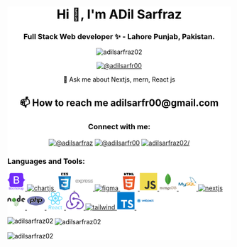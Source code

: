 <div style="background-color: white;color: black;">
    <h1 align="center">Hi 👋, I'm ADil Sarfraz</h1>
    <h3 align="center">Full Stack Web developer ✨ - Lahore Punjab, Pakistan.</h3>
    <p align="center"> 
    <img src="https://komarev.com/ghpvc/?username=adilsarfraz02&label=Profile%20views&color=0e75b6&style=flat"
            alt="adilsarfraz02" title="ADil Sarfraz" /> </p>
    <p align="center"> <a href="https://twitter.com/@adilsarfr00" target="blank"><img
                src="https://img.shields.io/twitter/follow/@adilsarfr00?logo=twitter&style=for-the-badge"
                alt="@adilsarfr00" /></a>
    <p align="center">💬 Ask me about Nextjs, mern, React js</p>
    <h2 align="center">📫 How to reach me adilsarfr00@gmail.com</h2>
</p>
    <h3 align="center">Connect with me:</h3>
    <p align="center">
        <a href="https://twitter.com/@adilsarfraz02" target="blank"><img align="center"
                src="https://raw.githubusercontent.com/rahuldkjain/github-profile-readme-generator/master/src/images/icons/Social/twitter.svg"
                alt="@adilsarfraz" height="30" width="40" /></a>
        <a href="https://www.facebook.com/adilsarfraz02" target="blank"><img align="center"
                src="https://raw.githubusercontent.com/rahuldkjain/github-profile-readme-generator/master/src/images/icons/Social/facebook.svg"
                alt="@adilsarfr00" height="30" width="40" /></a>
        <a href="https://linkedin.com/in/adilsarfraz02/" target="blank"><img align="center"
                src="https://raw.githubusercontent.com/rahuldkjain/github-profile-readme-generator/master/src/images/icons/Social/linked-in-alt.svg"
                alt="adilsarfraz02/" height="30" width="40" /></a>
    </p>
    <h3 align="left">Languages and Tools:</h3>
    <p align="left"> <a href="https://getbootstrap.com" target="_blank" rel="noreferrer"> <img
                src="https://raw.githubusercontent.com/devicons/devicon/master/icons/bootstrap/bootstrap-plain-wordmark.svg"
                alt="bootstrap" width="40" height="40" /> </a> <a href="https://www.chartjs.org" target="_blank"
            rel="noreferrer"> <img src="https://www.chartjs.org/media/logo-title.svg" alt="chartjs" width="40"
                height="40" /> </a> <a href="https://www.w3schools.com/css/" target="_blank" rel="noreferrer"> <img
                src="https://raw.githubusercontent.com/devicons/devicon/master/icons/css3/css3-original-wordmark.svg"
                alt="css3" width="40" height="40" /> </a> <a href="https://expressjs.com" target="_blank"
            rel="noreferrer"> <img
                src="https://raw.githubusercontent.com/devicons/devicon/master/icons/express/express-original-wordmark.svg"
                alt="express" width="40" height="40" /> </a> <a href="https://www.figma.com/" target="_blank"
            rel="noreferrer"> <img src="https://www.vectorlogo.zone/logos/figma/figma-icon.svg" alt="figma" width="40"
                height="40" /> </a> <a href="https://www.w3.org/html/" target="_blank" rel="noreferrer"> <img
                src="https://raw.githubusercontent.com/devicons/devicon/master/icons/html5/html5-original-wordmark.svg"
                alt="html5" width="40" height="40" /> </a> <a
            href="https://developer.mozilla.org/en-US/docs/Web/JavaScript" target="_blank" rel="noreferrer"> <img
                src="https://raw.githubusercontent.com/devicons/devicon/master/icons/javascript/javascript-original.svg"
                alt="javascript" width="40" height="40" /> </a> <a href="https://www.mongodb.com/" target="_blank"
            rel="noreferrer"> <img
                src="https://raw.githubusercontent.com/devicons/devicon/master/icons/mongodb/mongodb-original-wordmark.svg"
                alt="mongodb" width="40" height="40" /> </a> <a href="https://www.mysql.com/" target="_blank"
            rel="noreferrer"> <img
                src="https://raw.githubusercontent.com/devicons/devicon/master/icons/mysql/mysql-original-wordmark.svg"
                alt="mysql" width="40" height="40" /> </a> <a href="https://nextjs.org/" target="_blank"
            rel="noreferrer"> <img src="https://cdn.worldvectorlogo.com/logos/nextjs-2.svg" alt="nextjs" width="40"
                height="40" /> </a> <a href="https://nodejs.org" target="_blank" rel="noreferrer"> <img
                src="https://raw.githubusercontent.com/devicons/devicon/master/icons/nodejs/nodejs-original-wordmark.svg"
                alt="nodejs" width="40" height="40" /> </a> <a href="https://www.php.net" target="_blank"
            rel="noreferrer"> <img
                src="https://raw.githubusercontent.com/devicons/devicon/master/icons/php/php-original.svg" alt="php"
                width="40" height="40" /> </a> <a href="https://reactjs.org/" target="_blank" rel="noreferrer"> <img
                src="https://raw.githubusercontent.com/devicons/devicon/master/icons/react/react-original-wordmark.svg"
                alt="react" width="40" height="40" /> </a> <a href="https://redux.js.org" target="_blank"
            rel="noreferrer"> <img
                src="https://raw.githubusercontent.com/devicons/devicon/master/icons/redux/redux-original.svg"
                alt="redux" width="40" height="40" /> </a> <a href="https://tailwindcss.com/" target="_blank"
            rel="noreferrer"> <img src="https://www.vectorlogo.zone/logos/tailwindcss/tailwindcss-icon.svg"
                alt="tailwind" width="40" height="40" /> </a> <a href="https://www.typescriptlang.org/" target="_blank"
            rel="noreferrer"> <img
                src="https://raw.githubusercontent.com/devicons/devicon/master/icons/typescript/typescript-original.svg"
                alt="typescript" width="40" height="40" /> </a> <a href="https://webpack.js.org" target="_blank"
            rel="noreferrer"> <img
                src="https://raw.githubusercontent.com/devicons/devicon/d00d0969292a6569d45b06d3f350f463a0107b0d/icons/webpack/webpack-original-wordmark.svg"
                alt="webpack" width="40" height="40" /> </a> </p>
    <p><img align="left"
            src="https://github-readme-stats.vercel.app/api/top-langs?username=adilsarfraz02&show_icons=true&locale=en&layout=compact"
            alt="adilsarfraz02" /></p>
    <p>&nbsp;<img align="center"
            src="https://github-readme-stats.vercel.app/api?username=adilsarfraz02&show_icons=true&locale=en"
            alt="adilsarfraz02" /></p>
    <p><img align="center" src="https://github-readme-streak-stats.herokuapp.com/?user=adilsarfraz02&"
            alt="adilsarfraz02" /></p></div>
